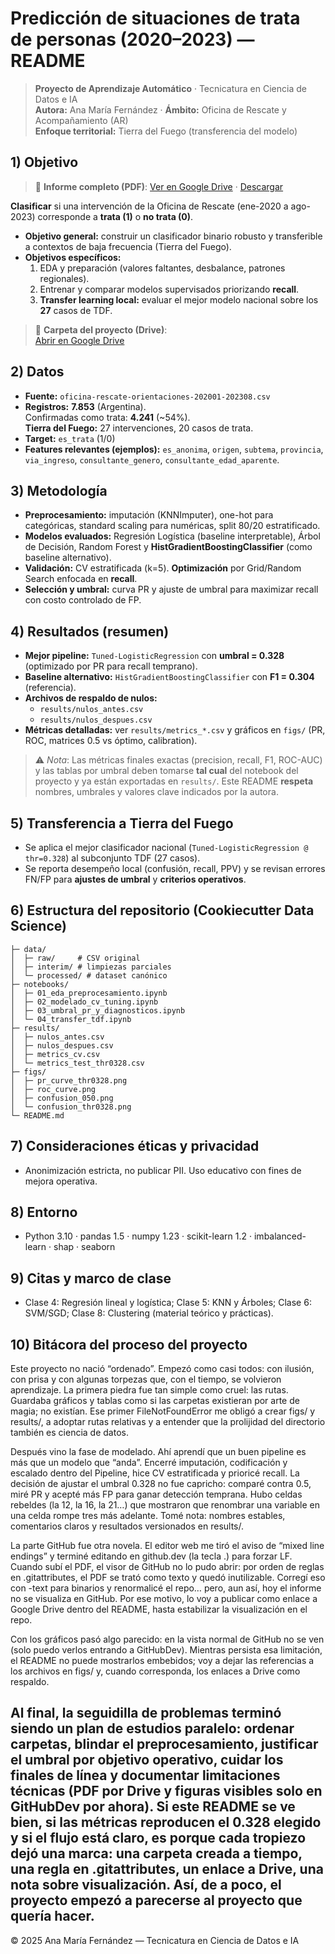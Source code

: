 # Predicción de situaciones de trata de personas (2020–2023) — README

> **Proyecto de Aprendizaje Automático** · Tecnicatura en Ciencia de Datos e IA  
> **Autora:** Ana María Fernández · **Ámbito:** Oficina de Rescate y Acompañamiento (AR)  
> **Enfoque territorial:** Tierra del Fuego (transferencia del modelo)
> 
## 1) Objetivo
> 📄 **Informe completo (PDF)**: [Ver en Google Drive](https://drive.google.com/file/d/1AvKjNq2TPsjG6Hjy8Ap9MwXs9K5kZrEF/view?usp=sharing) · [Descargar](https://drive.google.com/uc?export=download&id=1AvKjNq2TPsjG6Hjy8Ap9MwXs9K5kZrEF)

**Clasificar** si una intervención de la Oficina de Rescate (ene-2020 a ago-2023) corresponde a **trata (1)** o **no trata (0)**.

- **Objetivo general:** construir un clasificador binario robusto y transferible a contextos de baja frecuencia (Tierra del Fuego).
- **Objetivos específicos:**
  1. EDA y preparación (valores faltantes, desbalance, patrones regionales).
  2. Entrenar y comparar modelos supervisados priorizando **recall**.
  3. **Transfer learning local:** evaluar el mejor modelo nacional sobre los **27** casos de TDF.

> 📁 **Carpeta del proyecto (Drive)**:  
> [Abrir en Google Drive](https://drive.google.com/drive/folders/1Pi_5rFwRCzmmJpSQl1gV6k_Ke6B7OvzF?usp=drive_link)

## 2) Datos
- **Fuente:** `oficina-rescate-orientaciones-202001-202308.csv`
- **Registros:** **7.853** (Argentina).  
  Confirmadas como trata: **4.241** (~54%).  
  **Tierra del Fuego:** 27 intervenciones, 20 casos de trata.
- **Target:** `es_trata` (1/0)
- **Features relevantes (ejemplos):** `es_anonima`, `origen`, `subtema`, `provincia`, `via_ingreso`, `consultante_genero`, `consultante_edad_aparente`.

## 3) Metodología
- **Preprocesamiento:** imputación (KNNImputer), one-hot para categóricas, standard scaling para numéricas, split 80/20 estratificado.
- **Modelos evaluados:** Regresión Logística (baseline interpretable), Árbol de Decisión, Random Forest y **HistGradientBoostingClassifier** (como baseline alternativo).
- **Validación:** CV estratificada (k=5). **Optimización** por Grid/Random Search enfocada en **recall**.
- **Selección y umbral:** curva PR y ajuste de umbral para maximizar recall con costo controlado de FP.

## 4) Resultados (resumen)
- **Mejor pipeline:** `Tuned-LogisticRegression` con **umbral = 0.328** (optimizado por PR para recall temprano).
- **Baseline alternativo:** `HistGradientBoostingClassifier` con **F1 = 0.304** (referencia).
- **Archivos de respaldo de nulos:**  
  - `results/nulos_antes.csv`  
  - `results/nulos_despues.csv`
- **Métricas detalladas:** ver `results/metrics_*.csv` y gráficos en `figs/` (PR, ROC, matrices 0.5 vs óptimo, calibration).

> ⚠️ *Nota*: Las métricas finales exactas (precision, recall, F1, ROC-AUC) y las tablas por umbral deben tomarse **tal cual** del notebook del proyecto y ya están exportadas en `results/`. Este README **respeta** nombres, umbrales y valores clave indicados por la autora.


## 5) Transferencia a Tierra del Fuego
- Se aplica el mejor clasificador nacional (`Tuned-LogisticRegression @ thr=0.328`) al subconjunto TDF (27 casos).
- Se reporta desempeño local (confusión, recall, PPV) y se revisan errores FN/FP para **ajustes de umbral** y **criterios operativos**.

## 6) Estructura del repositorio (Cookiecutter Data Science)
```
├─ data/
│  ├─ raw/     # CSV original
│  ├─ interim/ # limpiezas parciales
│  └─ processed/ # dataset canónico
├─ notebooks/
│  ├─ 01_eda_preprocesamiento.ipynb
│  ├─ 02_modelado_cv_tuning.ipynb
│  ├─ 03_umbral_pr_y_diagnosticos.ipynb
│  └─ 04_transfer_tdf.ipynb
├─ results/
│  ├─ nulos_antes.csv
│  ├─ nulos_despues.csv
│  ├─ metrics_cv.csv
│  └─ metrics_test_thr0328.csv
├─ figs/
│  ├─ pr_curve_thr0328.png
│  ├─ roc_curve.png
│  ├─ confusion_050.png
│  └─ confusion_thr0328.png
└─ README.md
```

## 7) Consideraciones éticas y privacidad
- Anonimización estricta, no publicar PII. Uso educativo con fines de mejora operativa.

## 8) Entorno
- Python 3.10 · pandas 1.5 · numpy 1.23 · scikit-learn 1.2 · imbalanced-learn · shap · seaborn

## 9) Citas y marco de clase
- Clase 4: Regresión lineal y logística; Clase 5: KNN y Árboles; Clase 6: SVM/SGD; Clase 8: Clustering (material teórico y prácticas).

## 10) Bitácora del proceso del proyecto

Este proyecto no nació “ordenado”. Empezó como casi todos: con ilusión, con prisa y con algunas torpezas que, con el tiempo, se volvieron aprendizaje. La primera piedra fue tan simple como cruel: las rutas. Guardaba gráficos y tablas como si las carpetas existieran por arte de magia; no existían. Ese primer FileNotFoundError me obligó a crear figs/ y results/, a adoptar rutas relativas y a entender que la prolijidad del directorio también es ciencia de datos.

Después vino la fase de modelado. Ahí aprendí que un buen pipeline es más que un modelo que “anda”. Encerré imputación, codificación y escalado dentro del Pipeline, hice CV estratificada y prioricé recall. La decisión de ajustar el umbral 0.328 no fue capricho: comparé contra 0.5, miré PR y acepté más FP para ganar detección temprana. Hubo celdas rebeldes (la 12, la 16, la 21…) que mostraron que renombrar una variable en una celda rompe tres más adelante. Tomé nota: nombres estables, comentarios claros y resultados versionados en results/.

La parte GitHub fue otra novela. El editor web me tiró el aviso de “mixed line endings” y terminé editando en github.dev (la tecla .) para forzar LF. Cuando subí el PDF, el visor de GitHub no lo pudo abrir: por orden de reglas en .gitattributes, el PDF se trató como texto y quedó inutilizable. Corregí eso con -text para binarios y renormalicé el repo… pero, aun así, hoy el informe no se visualiza en GitHub. Por ese motivo, lo voy a publicar como enlace a Google Drive dentro del README, hasta estabilizar la visualización en el repo.

Con los gráficos pasó algo parecido: en la vista normal de GitHub no se ven (solo puedo verlos entrando a GitHubDev). Mientras persista esa limitación, el README no puede mostrarlos embebidos; voy a dejar las referencias a los archivos en figs/ y, cuando corresponda, los enlaces a Drive como respaldo.

Al final, la seguidilla de problemas terminó siendo un plan de estudios paralelo: ordenar carpetas, blindar el preprocesamiento, justificar el umbral por objetivo operativo, cuidar los finales de línea y documentar limitaciones técnicas (PDF por Drive y figuras visibles solo en GitHubDev por ahora). Si este README se ve bien, si las métricas reproducen el 0.328 elegido y si el flujo está claro, es porque cada tropiezo dejó una marca: una carpeta creada a tiempo, una regla en .gitattributes, un enlace a Drive, una nota sobre visualización. Así, de a poco, el proyecto empezó a parecerse al proyecto que quería hacer.
---

© 2025 Ana María Fernández — Tecnicatura en Ciencia de Datos e IA
